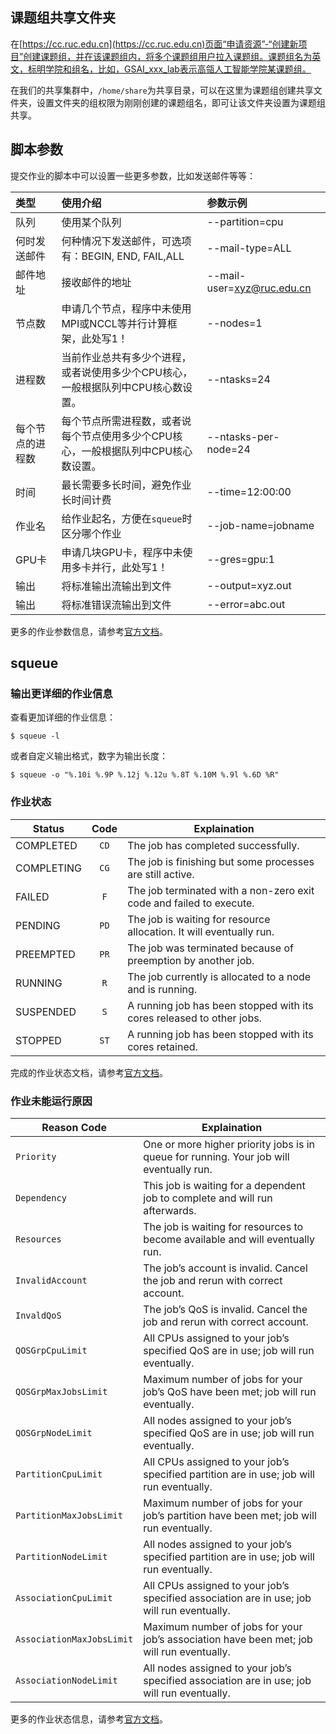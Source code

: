 ## 课题组共享文件夹

在[https://cc.ruc.edu.cn](https://cc.ruc.edu.cn)页面“申请资源”-“创建新项目”创建课题组，并在该课题组内，将多个课题组用户拉入课题组。课题组名为英文，标明学院和组名，比如，GSAI_xxx_lab表示高瓴人工智能学院某课题组。

在我们的共享集群中，`/home/share`为共享目录，可以在这里为课题组创建共享文件夹，设置文件夹的组权限为刚刚创建的课题组名，即可让该文件夹设置为课题组共享。

## 脚本参数

提交作业的脚本中可以设置一些更多参数，比如发送邮件等等：

| 类型             | 使用介绍                                     | 参数示例               |
| :----------------- | :-------------------------------------------------- | :------------------------- |
| 队列        | 使用某个队列 | --partition=cpu |
| 何时发送邮件 | 何种情况下发送邮件，可选项有：BEGIN, END, FAIL,ALL | --mail-type=ALL |
| 邮件地址  | 接收邮件的地址      | --mail-user=xyz@ruc.edu.cn |
| 节点数 | 申请几个节点，程序中未使用MPI或NCCL等并行计算框架，此处写1！ | --nodes=1             |
| 进程数 | 当前作业总共有多少个进程，或者说使用多少个CPU核心，一般根据队列中CPU核心数设置。 | --ntasks=24 |
| 每个节点的进程数 | 每个节点所需进程数，或者说每个节点使用多少个CPU核心，一般根据队列中CPU核心数设置。 | --ntasks-per-node=24 |
| 时间   | 最长需要多长时间，避免作业长时间计费 | --time=12:00:00   |
| 作业名        | 给作业起名，方便在`squeue`时区分哪个作业 | --job-name=jobname         |
| GPU卡 | 申请几块GPU卡，程序中未使用多卡并行，此处写1！ | --gres=gpu:1 |
| 输出 | 将标准输出流输出到文件 | --output=xyz.out |
| 输出 | 将标准错误流输出到文件 | --error=abc.out |

更多的作业参数信息，请参考[官方文档](https://slurm.schedmd.com/sbatch.html)。

## squeue

### 输出更详细的作业信息

查看更加详细的作业信息：

```
$ squeue -l
```

或者自定义输出格式，数字为输出长度：

```
$ squeue -o "%.10i %.9P %.12j %.12u %.8T %.10M %.9l %.6D %R"
```

### 作业状态

| Status     | Code | Explaination                                                 |
| ---------- | :--: | ------------------------------------------------------------ |
| COMPLETED  | `CD` | The job has completed successfully.                          |
| COMPLETING | `CG` | The job is finishing but some processes are still active.    |
| FAILED     | `F`  | The job terminated with a non-zero exit code and failed to execute. |
| PENDING    | `PD` | The job is waiting for resource allocation. It will eventually run. |
| PREEMPTED  | `PR` | The job was terminated because of preemption by another job. |
| RUNNING    | `R`  | The job currently is allocated to a node and is running.     |
| SUSPENDED  | `S`  | A running job has been stopped with its cores released to other jobs. |
| STOPPED    | `ST` | A running job has been stopped with its cores retained.      |

完成的作业状态文档，请参考[官方文档](https://slurm.schedmd.com/squeue.html#lbAG)。

### 作业未能运行原因

| Reason Code               | Explaination                                                 |
| ------------------------- | ------------------------------------------------------------ |
| `Priority`                | One or more higher priority jobs is in queue for running. Your job will eventually run. |
| `Dependency`              | This job is waiting for a dependent job to complete and will run afterwards. |
| `Resources`               | The job is waiting for resources to become available and will eventually run. |
| `InvalidAccount`          | The job’s account is invalid. Cancel the job and rerun with correct account. |
| `InvaldQoS`               | The job’s QoS is invalid. Cancel the job and rerun with correct account. |
| `QOSGrpCpuLimit`          | All CPUs assigned to your job’s specified QoS are in use; job will run eventually. |
| `QOSGrpMaxJobsLimit`      | Maximum number of jobs for your job’s QoS have been met; job will run eventually. |
| `QOSGrpNodeLimit`         | All nodes assigned to your job’s specified QoS are in use; job will run eventually. |
| `PartitionCpuLimit`       | All CPUs assigned to your job’s specified partition are in use; job will run eventually. |
| `PartitionMaxJobsLimit`   | Maximum number of jobs for your job’s partition have been met; job will run eventually. |
| `PartitionNodeLimit`      | All nodes assigned to your job’s specified partition are in use; job will run eventually. |
| `AssociationCpuLimit`     | All CPUs assigned to your job’s specified association are in use; job will run eventually. |
| `AssociationMaxJobsLimit` | Maximum number of jobs for your job’s association have been met; job will run eventually. |
| `AssociationNodeLimit`    | All nodes assigned to your job’s specified association are in use; job will run eventually. |

更多的作业状态信息，请参考[官方文档](https://slurm.schedmd.com/squeue.html#lbAF)。

